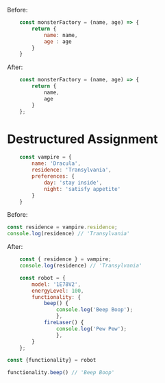 Before:
```js 
	const monsterFactory = (name, age) => {
		return {
			name: name,
			age : age
		}
	}
```
After: 
```js
	const monsterFactory = (name, age) => {
		return {
			name,
			age
		}
	};
```

# Destructured Assignment 

```js 
	const vampire = { 
		name: 'Dracula',
		residence: 'Transylvania',
		preferences: {
			day: 'stay inside',
			night: 'satisfy appetite'
		}
	}
```
Before: 
```js
const residence = vampire.residence;
console.log(residence) // 'Transylvania'
```
After: 
```js
	const { residence } = vampire;
	console.log(residence) // 'Transylvania'
```

```js
	const robot = {
		model: '1E78V2',
		energyLevel: 100,
		functionality: {
			beep() {
				console.log('Beep Boop');
				},
			fireLaser() {
				console.log('Pew Pew');
				},
		}
	};

const {functionality} = robot

functionality.beep() // 'Beep Boop'
```

